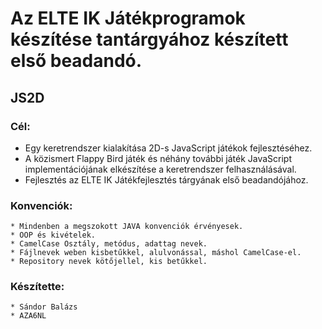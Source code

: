 # Az ELTE IK Játékprogramok készítése tantárgyához készített első beadandó.

## JS2D

### Cél:
 * Egy keretrendszer kialakítása 2D-s JavaScript játékok fejlesztéséhez.
 * A közismert Flappy Bird játék és néhány további játék JavaScript implementációjának elkészítése a keretrendszer felhasználásával.
 * Fejlesztés az ELTE IK Játékfejlesztés tárgyának első beadandójához.

### Konvenciók:
    * Mindenben a megszokott JAVA konvenciók érvényesek.
    * OOP és kivételek.
    * CamelCase Osztály, metódus, adattag nevek.
    * Fájlnevek weben kisbetűkkel, alulvonással, máshol CamelCase-el.
    * Repository nevek kötőjellel, kis betűkkel.

### Készítette:
    * Sándor Balázs
    * AZA6NL

